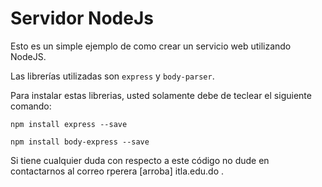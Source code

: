 # Servidor NodeJs

Esto es un simple ejemplo de como crear un servicio web utilizando NodeJS.

Las librerías utilizadas son ```express``` y ```body-parser```.

Para instalar estas librerias, usted solamente debe de teclear el siguiente comando:

```npm install express --save```

```npm install body-express --save```

Si tiene cualquier duda con respecto a este código no dude en contactarnos al correo rperera [arroba] itla.edu.do .
